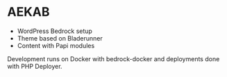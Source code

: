 # AEKAB

* WordPress Bedrock setup
* Theme based on Bladerunner
* Content with Papi modules

Development runs on Docker with bedrock-docker and deployments done with PHP Deployer.
